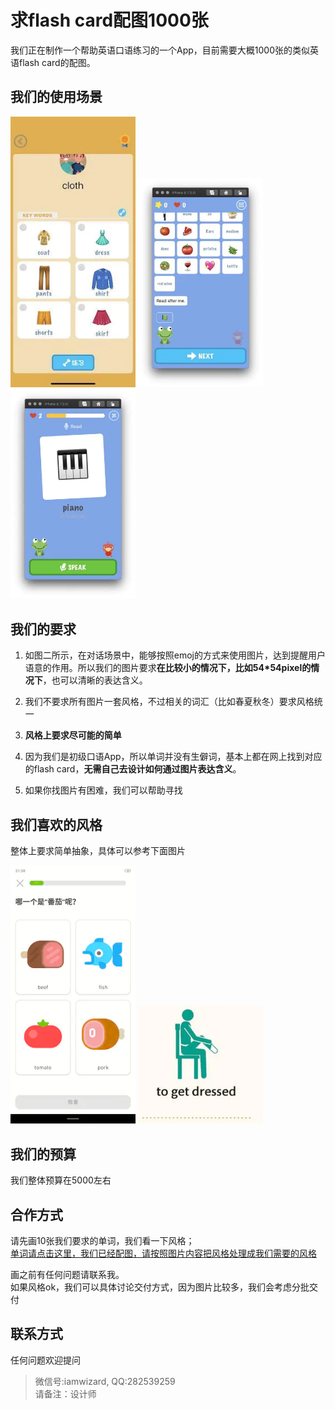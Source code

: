 # 求flash card配图1000张

我们正在制作一个帮助英语口语练习的一个App，目前需要大概1000张的类似英语flash card的配图。

## 我们的使用场景
<img src="./pic/scene.png" width="200">
<img src="./pic/scene2.png" width="200">
<img src="./pic/scene3.png" width="200">

## 我们的要求
1. 如图二所示，在对话场景中，能够按照emoj的方式来使用图片，达到提醒用户语意的作用。所以我们的图片要求**在比较小的情况下，比如54*54pixel的情况下**，也可以清晰的表达含义。

2. 我们不要求所有图片一套风格，不过相关的词汇（比如春夏秋冬）要求风格统一

3. **风格上要求尽可能的简单**

4. 因为我们是初级口语App，所以单词并没有生僻词，基本上都在网上找到对应的flash card，**无需自己去设计如何通过图片表达含义**。

5. 如果你找图片有困难，我们可以帮助寻找

## 我们喜欢的风格
整体上要求简单抽象，具体可以参考下面图片

<img src="./pic/style1.png" width="200">
<img src="./pic/style2.png" width="200">

## 我们的预算
我们整体预算在5000左右

## 合作方式
请先画10张我们要求的单词，我们看一下风格；  
[单词请点击这里，我们已经配图，请按照图片内容把风格处理成我们需要的风格](https://iamalchemist.github.io/AI-Speak-Flashcard/wordset_1)

画之前有任何问题请联系我。  
如果风格ok，我们可以具体讨论交付方式，因为图片比较多，我们会考虑分批交付

## 联系方式
任何问题欢迎提问

> 微信号:iamwizard, QQ:282539259  
> 请备注：设计师


